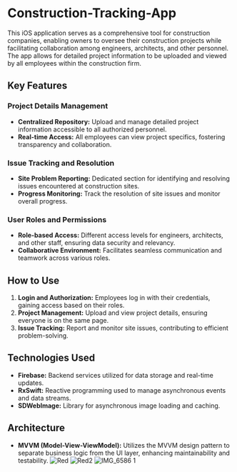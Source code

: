 # Construction-Tracking-App
This iOS application serves as a comprehensive tool for construction companies, enabling owners to oversee their construction projects while facilitating collaboration among engineers, architects, and other personnel. The app allows for detailed project information to be uploaded and viewed by all employees within the construction firm.

## Key Features

### Project Details Management
- **Centralized Repository:** Upload and manage detailed project information accessible to all authorized personnel.
- **Real-time Access:** All employees can view project specifics, fostering transparency and collaboration.

### Issue Tracking and Resolution
- **Site Problem Reporting:** Dedicated section for identifying and resolving issues encountered at construction sites.
- **Progress Monitoring:** Track the resolution of site issues and monitor overall progress.

### User Roles and Permissions
- **Role-based Access:** Different access levels for engineers, architects, and other staff, ensuring data security and relevancy.
- **Collaborative Environment:** Facilitates seamless communication and teamwork across various roles.

## How to Use
1. **Login and Authorization:** Employees log in with their credentials, gaining access based on their roles.
2. **Project Management:** Upload and view project details, ensuring everyone is on the same page.
3. **Issue Tracking:** Report and monitor site issues, contributing to efficient problem-solving.

## Technologies Used

- **Firebase:** Backend services utilized for data storage and real-time updates.
- **RxSwift:** Reactive programming used to manage asynchronous events and data streams.
- **SDWebImage:** Library for asynchronous image loading and caching.

## Architecture

- **MVVM (Model-View-ViewModel):** Utilizes the MVVM design pattern to separate business logic from the UI layer, enhancing maintainability and testability.
![Red](https://github.com/TolgaSarikayaa/Construction-Tracking-App/assets/113526329/d5aa0806-880f-4d1c-81ab-6ab6695a4526)
![Red2](https://github.com/TolgaSarikayaa/Construction-Tracking-App/assets/113526329/4ed62c71-8632-4968-8798-f3c272909a0e)
![IMG_6586 1](https://github.com/TolgaSarikayaa/Construction-Tracking-App/assets/113526329/a246f589-e570-42d7-944a-49dacc8ede2f)


